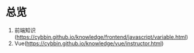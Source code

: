 # 总览


1. 前端知识(https://cybbin.github.io/knowledge/frontend/javascript/variable.html)
2. Vue(https://cybbin.github.io/knowledge/vue/instructor.html)